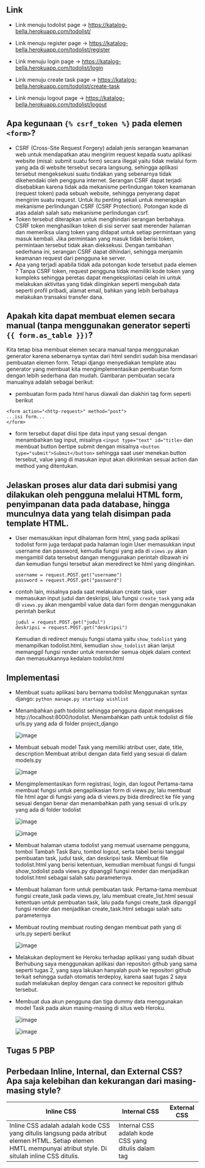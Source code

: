 ## Link 
- Link menuju todolist page -> https://katalog-bella.herokuapp.com/todolist/

- Link menuju register page -> https://katalog-bella.herokuapp.com/todolist/register

- Link menuju login page -> https://katalog-bella.herokuapp.com/todolist/login

- Link menuju create task page -> https://katalog-bella.herokuapp.com/todolist/create-task

- Link menuju logout page -> https://katalog-bella.herokuapp.com/todolist/logout


## Apa kegunaan ```{% csrf_token %}``` pada elemen ```<form>```?
  - CSRF (Cross-Site Request Forgery) adalah jenis serangan keamanan web untuk mendapatkan atau mengirim request kepada suatu aplikasi website (misal: submit suatu form) secara illegal yaitu tidak melalui form yang ada di website tersebut secara langsung, sehingga aplikasi tersebut mengeksekusi suatu tindakan yang sebenarnya tidak dikehendaki oleh pengguna internet. Serangan CSRF dapat terjadi disebabkan karena tidak ada mekanisme perlindungan token keamanan (request token) pada sebuah website, sehingga penyerang dapat mengirim suatu request. Untuk itu penting sekali untuk menerapkan mekanisme perlindungan CSRF (CSRF Protection). Potongan kode di atas adalah salah satu mekanisme perlindungan csrf. 
  - Token tersebut diterapkan untuk menghindari serangan berbahaya. CSRF token menghasilkan token di sisi server saat merender halaman dan memeriksa ulang token yang didapat untuk setiap permintaan yang masuk kembali. Jika permintaan yang masuk tidak berisi token, permintaan tersebut tidak akan dieksekusi. Dengan tambahan sederhana ini, serangan CSRF dapat dihindari, sehingga menjamin keamanan request dari pengguna ke server.
 - Apa yang terjadi apabila tidak ada potongan kode tersebut pada elemen <form>?
 Tanpa CSRF token, request pengguna tidak memiliki kode token yang kompleks sehingga peretas dapat mengeksploitasi celah ini untuk melakukan aktivitas yang tidak diinginkan seperti mengubah data seperti profil pribadi, alamat email, bahkan yang lebih berbahaya melakukan transaksi transfer dana.
 
## Apakah kita dapat membuat elemen <form> secara manual (tanpa menggunakan generator seperti ```{{ form.as_table }})```?
   Kita tetap bisa membuat elemen <form> secara manual tanpa menggunakan generator karena sebenarnya syntax dari html sendiri sudah bisa mendasari pembuatan elemen form. Tetapi django menyediakan template atau generator yang membuat kita mengimplementasikan pembuatan form dengan lebih sederhana dan mudah.
 Gambaran pembuatan <form> secara manualnya adalah sebagai berikut:
   - pembuatan form pada html harus diawali dan diakhiri tag form seperti berikut  
   ```
   <form action="<http-request>" method="post">
   ...isi form...
   </form>
   ```
   - form tersebut dapat diisi tipe data input yang sesuai dengan menambahkan tag input, misalnya ```<input type="text" id="title>``` dan membuat button bertipe submit dengan misalnya ```<button type="submit">Submit</button>``` sehingga saat user menekan button tersebut, value yang di masukan input akan dikirimkan sesuai action dan method yang ditentukan.

    
    
## Jelaskan proses alur data dari submisi yang dilakukan oleh pengguna melalui HTML form, penyimpanan data pada database, hingga munculnya data yang telah disimpan pada template HTML.
- User memasukkan input dihalaman form html, yang pada aplikasi todolist form juga terdapat pada halaman login
  User memasukkan input username dan password, kemudia fungsi yang ada di ```views.py``` akan mengambil data tersebut dangan menggunakan perintah dibawah ini dan kemudian fungsi tersebut akan meredirect ke html yang diinginkan.
    ``` 
    username = request.POST.get("username")
    password = request.POST.get("password")
    ```
  
    
- contoh lain, misalnya pada saat melakukan create task, user memasukan input judul dan deskripsi, lalu fungsi ```create_task``` yang ada di ```views.py``` akan mengambil value data dari form dengan menggunakan perintah berikut
    ```
    judul = request.POST.get("judul")
    deskripsi = request.POST.get("deskripsi")
    ```
    Kemudian di redirect menuju fungsi utama yaitu ```show_todolist``` yang menampilkan todolist.html, kemudian ```show_todolist``` akan lanjut memanggil fungsi render untuk merender semua objek dalam context dan memasukkannya kedalam todolist.html
    


## Implementasi
- Membuat suatu aplikasi baru bernama todolist
  Menggunakan syntax django: 
  ```python manage.py startapp wishlist```
  
- Menambahkan path todolist sehingga pengguna dapat mengakses http://localhost:8000/todolist.
  Menambahkan path untuk todolist di file urls.py yang ada di folder project_django
  
  ![image](https://user-images.githubusercontent.com/112465346/192491817-bd343f48-ea6e-498f-bdc2-f95ddbc7f58e.png)
  
- Membuat sebuah model Task yang memiliki atribut user, date, title, description
  Membuat atribut dengan data field yang sesuai di dalam models.py
  
  ![image](https://user-images.githubusercontent.com/112465346/192491988-b287c790-ce56-4e29-831e-fccee72dca6a.png)
  
- Mengimplementasikan form registrasi, login, dan logout
  Pertama-tama membuat fungsi untuk pengaplikasian form di views.py, lalu membuat file html agar di fungsi yang ada di views.py bida diredirect ke file yang sesuai dengan benar dan menambahkan path yang sesuai di urls.py yang ada di folder todolist
  
  ![image](https://user-images.githubusercontent.com/112465346/192493019-75e8b494-ecf6-4ba4-aa5d-a9a3473ba090.png)
  
  ![image](https://user-images.githubusercontent.com/112465346/192493163-c3045b31-811f-4cf2-9677-ad5fc29982a3.png)

- Membuat halaman utama todolist yang memuat username pengguna, tombol Tambah Task Baru, tombol logout, serta tabel berisi tanggal pembuatan task, judul task, dan deskripsi task.
Membuat file todolist.html yang berisi ketentuan, kemudian membuat fungsi di fungsi show_todolist pada views.py dipanggil fungsi render dan menjadikan todolist.html sebagai salah satu parameternya.
  
- Membuat halaman form untuk pembuatan task.
  Pertama-tama membuat fungsi create_task pada views.py, lalu membuat create_list.html sesuai ketentuan untuk pembuatan task, lalu pada fungsi create_task dipanggil fungsi render dan menjadikan create_task.html sebagai salah satu parameternya
  
- Membuat routing
membuat routing dengan membuat path yang di urls.py seperti berikut
 
  ![image](https://user-images.githubusercontent.com/112465346/192506994-e4ee2508-c402-4d5c-82b7-d8768b990e5a.png)
 
- Melakukan deployment ke Heroku terhadap aplikasi yang sudah dibuat
Berhubung saya menggunakan aplikasi dan repositori github yang sama seperti tugas 2, yang saya lakukan hanyalah push ke repositori github terkait sehingga sudah otomatis terdeploy, karena saat tugas 2 saya sudah melakukan deploy dengan cara connect ke repositori github tersebut.
  
- Membuat dua akun pengguna dan tiga dummy data menggunakan model Task pada akun masing-masing di situs web Heroku.

  ![image](https://user-images.githubusercontent.com/112465346/192507854-205357df-330b-4a29-8806-b386d3e3ef70.png)
 
  ![image](https://user-images.githubusercontent.com/112465346/192508320-aae23fe2-c70f-4454-a98c-1a61c7196b01.png)


## Tugas 5 PBP
## Perbedaan Inline, Internal, dan External CSS? Apa saja kelebihan dan kekurangan dari masing-masing style?
| Inline CSS | Internal CSS | External CSS |
| ------------- | ------------- | --------- |
| Inline CSS adalah adalah kode CSS yang ditulis langsung pada atribut elemen HTML. Setiap elemen HMTL mempunyai atribut style. Di situlah inline CSS ditulis. | Internal CSS adalah kode CSS yang ditulis dalam tag<style> dan kode HTML yang ditulis di bagian header file HTML. Internal CSS digunakan untuk membuat tampilan pada satu halaman website dan tidak digunakan di halaman website yang lain. | External CSS adalah kode CSS yang ditulis terpisah dari kode HTML. External CSS ditulis di sebuah file khusus menggunakan ekstensi .css. File external CSS umumnya diletakkan setelah bagian <head> di halaman. |
| Cukup membantu ketika hanya ingin menguji dan melihat perubahan pada satu elemen.  | Perubahan Internal CSS hanya berlaku di satu halaman saja.| Ukuran halaman jadi lebih kecil dan struktur HTML menjadi lebih rapi, loading website lebih cepat.  |
Berguna untuk memperbarui kode dengan cepat. Proses request HTTP yang kecil membuat proses loading website jadi lebih cepat.| Tidak perlu mengupload banyak file karena HTML dan CSS berada di satu file yang sama.| File CSS dapat digunakan pada beberapa halaman website sekaligus.  |
| Tidak efisien karena Inline style CSS hanya bisa diterapkan pada satu elemen HTML.| Tidak efisien jika unutk menggunakan CSS yang sama dalam banyak file. Performa web jadi lambat, karena CSS yang berbeda-beda dapat mengakibatkan loading ulang setiap berganti halaman website. | Ketika file CSS gagal dipanggil oleh file HTML, tampilan website akan terlihat berantakan. Salah satu sebabnya adalah koneksi internet yang lambat.|

##  Tag HTML5
- <nav> -> membuat navigasi bar pada website
- <footer> -> membuat footer section pada website
- <header> -> membuat header section pada website
- <main> -> membuat main content pada website
- <input> -> membuat sebuah kontrol input

## CSS selector
1. Selektor class : Selektor class adalah selektor yang memilih elemen berdasarkan nama class yang diberikan. Selektor class dibuat dengan tanda titik di depannya.
2. Selektor ID : Selektor ID hampir sama dengan class. Bedanya, ID bersifat unik. Hanya boleh digunakan oleh satu elemen saja. Selektor ID ditandai dengan tanda pagar (#) di depannya.
3. Selector Tag : Selektor Tag disbut juga Type Selector. Selektor ini akan memilih elemen berdasarkan nama tag.

## Implementasi checklist tugas 5
- Menambahkan tag <link> dan <script> pada base.html untuk menggunakan bootstrap
     ![image](https://user-images.githubusercontent.com/112465346/194207127-80833d16-d65a-4483-a389-7955bc3510c5.png)
- Kustomisasi templates untuk halaman login, register, dan create-task memanfaatkan tag dan syntax bootstrap dan diimplementasikan di login.html, register.html, create_task.html, todolist.html
- Pada tugas kali ini saya menggunakan boottrap sehingga halaman website nya sudah menjadi auto responsive

  
  
  

  
  
  
